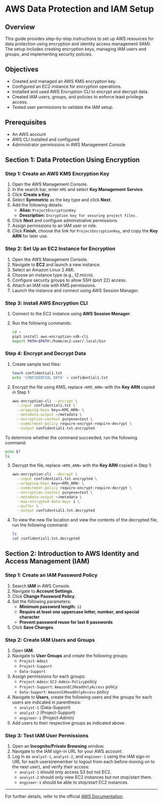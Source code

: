 # **AWS Data Protection and IAM Setup**

## Overview

This guide provides step-by-step instructions to set up AWS resources for data protection using encryption and identity access management (IAM). The setup includes creating encryption keys, managing IAM users and groups, and implementing security policies.

## Objectives

- Created and managed an AWS KMS encryption key.
- Configured an EC2 instance for encryption operations.
- Installed and used AWS Encryption CLI to encrypt and decrypt data.
- Created IAM users, groups, and policies to enforce least privilege access.
- Tested user permissions to validate the IAM setup.

## Prerequisites

- An AWS account
- AWS CLI installed and configured
- Administrator permissions in AWS Management Console

## **Section 1: Data Protection Using Encryption**

### Step 1: Create an AWS KMS Encryption Key
1. Open the AWS Management Console.
2. In the search bar, enter `KMS` and select **Key Management Service**.
3. Click **Create a Key**.
4. Select **Symmetric** as the key type and click **Next**.
5. Add the following details:
   - **Alias:** `ProjectEncryptionKey`
   - **Description:** `Encryption key for securing project files.`
6. Click **Next** and configure administrative permissions.
7. Assign permissions to an IAM user or role.
8. Click **Finish**, choose the link for `ProjectEncryptionKey`, and copy the **Key ARN** for later use.

### Step 2: Set Up an EC2 Instance for Encryption
1. Open the AWS Management Console.
2. Navigate to **EC2** and launch a new instance.
3. Select an Amazon Linux 2 AMI.
4. Choose an instance type (e.g., t2.micro).
5. Configure security groups to allow SSH (port 22) access.
6. Attach an IAM role with KMS permissions.
7. Launch the instance and connect using AWS Session Manager.

### Step 3: Install AWS Encryption CLI
1. Connect to the EC2 instance using **AWS Session Manager**.
2. Run the following commands:

   ```sh
   cd ~
   pip3 install aws-encryption-sdk-cli
   export PATH=$PATH:/home/ec2-user/.local/bin
   ```

### Step 4: Encrypt and Decrypt Data
1. Create sample text files:

   ```sh
   touch confidential1.txt
   echo 'CONFIDENTIAL DATA' > confidential1.txt
   ```
   
2. Encrypt the file using KMS, replace `<KMS_ARN>` with the **Key ARN** copied in Step 1:

   ```sh
   aws-encryption-cli --encrypt \
     --input confidential1.txt \
     --wrapping-keys key=<KMS_ARN> \
     --metadata-output ~/metadata \
     --encryption-context purpose=test \
     --commitment-policy require-encrypt-require-decrypt \
     --output confidential1.txt.encrypted
   ```
To determine whether the command succeeded, run the following command:

   ```sh
   echo $?
   ls
   ```

3. Decrypt the file, replace `<KMS_ARN>` with the **Key ARN** copied in Step 1:

   ```sh
   aws-encryption-cli --decrypt \
     --input confidential1.txt.encrypted \
     --wrapping-keys key=<KMS_ARN> \
     --commitment-policy require-encrypt-require-decrypt \
     --encryption-context purpose=test \
     --metadata-output ~/metadata \
     --max-encrypted-data-keys 1 \
     --buffer \
     --output confidential1.txt.decrypted
   ```
   
4. To view the new file location and view the contents of the decrypted file, run the following command:

   ```sh
   ls
   cat confidential1.txt.decrypted
   ```

## **Section 2: Introduction to AWS Identity and Access Management (IAM)**

### Step 1: Create an IAM Password Policy
1. Search **IAM** in AWS Console.
2. Navigate to **Account Settings**.
3. Click **Change Password Policy**.
4. Set the following parameters:
   - **Minimum password length:** `12`
   - **Require at least one uppercase letter, number, and special character**
   - **Prevent password reuse for last 6 passwords**
5. Click **Save Changes**.

### Step 2: Create IAM Users and Groups
1. Open **IAM**.
2. Navigate to **User Groups** and create the following groups:
   - `Project-Admin`
   - `Project-Support`
   - `Data-Support`
3. Assign permissions for each groups:
   - `Project-Admin`: `EC2-Admin-Policy`policy
   - `Project-Support`: `AmazonEC2ReadOnlyAccess` policy
   - `Data-Support`: `AmazonS3ReadOnlyAccess` policy
4. Navigate to **Users**, create the following users and the groups for each users are indicated in parenthesis:
   - `analyst-1` (Data-Support)
   - `analyst-2` (Project-Support)
   - `engineer-1` (Project-Admin)
5. Add users to their respective groups as indicated above.

### Step 3: Test IAM User Permissions
1. Open an **Incognito/Private Browsing** window.
2. Navigate to the IAM sign-in URL for your AWS account.
3. Log in as `analyst-1`, `analyst-2`, and `engineer-1` using the IAM sign-in URL for each users(remember to logout from each before moving on to the next user), and verify their access:
   - `analyst-1` should only access S3 but not EC2.
   - `analyst-2` should only view EC2 instances but not stop/start them.
   - `engineer-1` should be able to stop/start EC2 instances.

---

For further details, refer to the official [AWS Documentation](https://docs.aws.amazon.com/).
